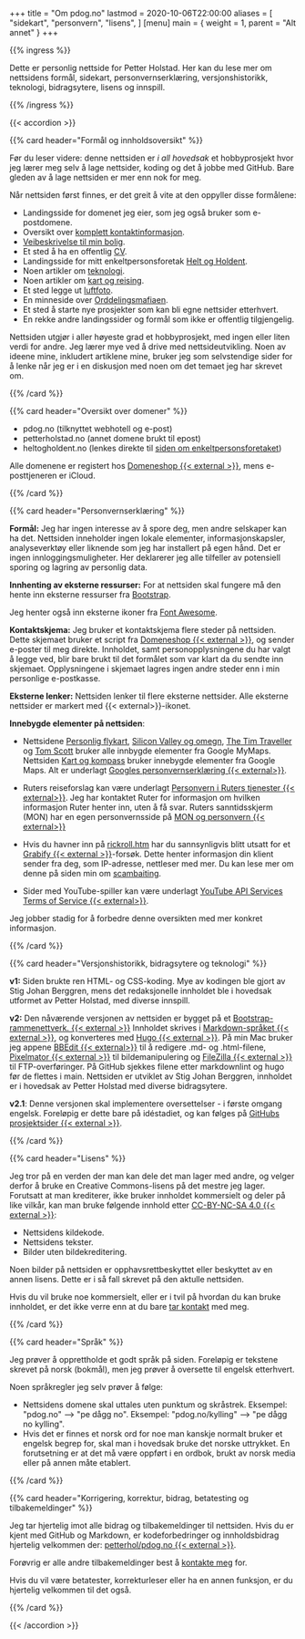 +++
title = "Om pdog.no"
lastmod = 2020-10-06T22:00:00
aliases = [
    "sidekart",
    "personvern",
    "lisens",
]
[menu]
main = { weight = 1, parent = "Alt annet" }
+++

{{% ingress %}}

Dette er personlig nettside for Petter Holstad. Her kan du lese mer om nettsidens formål, sidekart,
personvernserklæring, versjonshistorikk, teknologi, bidragsytere, lisens og innspill.

{{% /ingress %}}

{{< accordion >}}

{{% card header="Formål og innholdsoversikt" %}}

Før du leser videre: denne nettsiden er _i all hovedsak_ et hobbyprosjekt hvor jeg lærer meg
selv å lage nettsider, koding og det å jobbe med GitHub. Bare gleden av å lage nettsiden er mer
enn nok for meg.

Når nettsiden først finnes, er det greit å vite at den oppyller disse formålene:

- Landingsside for domenet jeg eier, som jeg også bruker som e-postdomene.  
- Oversikt over [komplett kontaktinformasjon](../kontaktinfo).  
- [Veibeskrivelse til min bolig](../visit).  
- Et sted å ha en offentlig [CV](../cv).  
- Landingsside for mitt enkeltpersonsforetak [Helt og Holdent](../heltogholdent).  
- Noen artikler om [teknologi](../teknologi).  
- Noen artikler om [kart og reising](../kartogreiser).  
- Et sted legge ut [luftfoto](../luftfoto).  
- En minneside over [Orddelingsmafiaen](../orddelingsmafiaen).
- Et sted å starte nye prosjekter som kan bli egne nettsider etterhvert.  
- En rekke andre landingssider og formål som ikke er offentlig tilgjengelig.

Nettsiden utgjør i aller høyeste grad et hobbyprosjekt, med ingen eller liten verdi for andre. Jeg
lærer mye ved å drive med nettsideutvikling. Noen av ideene mine, inkludert artiklene mine, bruker
jeg som selvstendige sider for å lenke når jeg er i en diskusjon med noen om det temaet jeg har
skrevet om.

{{% /card %}}

{{% card header="Oversikt over domener" %}}

- pdog.no (tilknyttet webhotell og e-post)  
- petterholstad.no (annet domene brukt til epost)  
- heltogholdent.no  (lenkes direkte til [siden om enkeltpersonsforetaket](../heltogholdent))

Alle domenene er registert hos [Domeneshop {{< external >}}](https://domene.shop), mens
e-posttjeneren er iCloud.

{{% /card %}}

{{% card header="Personvernserklæring" %}}

**Formål:** Jeg har ingen interesse av å spore deg, men andre selskaper kan ha det. Nettsiden
inneholder ingen lokale elementer, informasjonskapsler, analyseverktøy eller liknende som jeg har
installert på egen hånd. Det er ingen innloggingsmuligheter. Her deklarerer jeg alle tilfeller av
potensiell sporing og lagring av personlig data.

**Innhenting av eksterne ressurser:** For at nettsiden skal fungere må den hente inn eksterne
ressurser fra [Bootstrap](https://getbootstrap.com/docs/5.0/getting-started/introduction/).

Jeg henter også inn eksterne ikoner fra
[Font Awesome](https://fontawesome.com/how-to-use/on-the-web/referencing-icons/basic-use).

**Kontaktskjema:** Jeg bruker et kontaktskjema flere steder på nettsiden. Dette skjemaet bruker et
script fra [Domeneshop {{< external >}}](https://domene.shop/faq?id=61&section=21), og sender
e-poster til meg direkte. Innholdet, samt personopplysningene du har valgt å legge ved, blir bare
brukt til det formålet som var klart da du sendte inn skjemaet. Opplysningene i skjemaet lagres
ingen andre steder enn i min personlige e-postkasse.

**Eksterne lenker:** Nettsiden lenker til flere eksterne nettsider. Alle eksterne nettsider er
markert med {{< external>}}-ikonet.

**Innebygde elementer på nettsiden**:

- Nettsidene [Personlig flykart](reisekart), [Silicon Valley og omegn](sv), [The Tim
Traveller](timtraveller) og [Tom Scott](tomscott) bruker alle innbygde elementer fra Google MyMaps.
Nettsiden [Kart og kompass](visitt/kartogkompass) bruker innebygde elementer fra Google Maps. Alt er
underlagt
[Googles personvernserklæring {{< external>}}](https://safety.google/privacy/).

- Ruters reiseforslag kan være underlagt
[Personvern i Ruters tjenester {{< external>}}](https://ruter.no/fa-hjelp/vilkar/personvern/).
Jeg har kontaktet Ruter for informasjon om hvilken informasjon Ruter henter inn, uten å få svar.
Ruters sanntidsskjerm (MON) har en egen personvernsside på
[MON og personvern {{< external>}}][mon]

- Hvis du havner inn på [rickroll.htm](http://pdog.no/rickroll) har du sannsynligvis blitt
utsatt for et [Grabify {{< external >}}](https://grabify.link)-forsøk.  Dette henter
informasjon din klient sender fra deg, som IP-adresse, nettleser med mer. Du kan lese mer
om denne på siden min om [scambaiting](../scambaiting).

- Sider med YouTube-spiller kan være underlagt
[YouTube API Services Terms of Service {{< external>}}][yt].

Jeg jobber stadig for å forbedre denne oversikten med mer konkret informasjon.

[yt]: https://developers.google.com/youtube/terms/api-services-terms-of-service-emea#user-privacy
[mon]: https://ruter.no/fa-hjelp/vilkar/personvern/mon-og-personvern  

{{% /card %}}

{{% card header="Versjonshistorikk, bidragsytere og teknologi" %}}

**v1:** Siden brukte ren HTML- og CSS-koding. Mye av kodingen ble gjort av Stig Johan Berggren, mens
det redaksjonelle innholdet ble i hovedsak utformet av Petter Holstad, med diverse innspill.

**v2:** Den nåværende versjonen av nettsiden er bygget på et
[Bootstrap-rammenettverk. {{< external >}}](https://getbootstrap.com) Innholdet skrives i
[Markdown-språket {{< external >}}](https://daringfireball.net/projects/markdown/syntax), og
konverteres med
[Hugo {{< external >}}](https://gohugo.io). På min Mac bruker jeg appene
[BBEdit {{< external>}}](https://www.barebones.com/products/bbedit/) til å redigere
.md- og .html-filene, [Pixelmator {{< external >}}](https://www.pixelmator.com) til
bildemanipulering og
[FileZilla {{< external >}}](https://filezilla-project.org) til FTP-overføringer. På GitHub sjekkes
filene etter markdownlint og hugo før de flettes i main. Nettsiden er utviklet av Stig Johan
Berggren, innholdet er i hovedsak av Petter Holstad med diverse bidragsytere.

**v2.1**: Denne versjonen skal implementere oversettelser - i første omgang engelsk. Foreløpig er
dette bare på idéstadiet, og kan følges på [GitHubs prosjektsider {{< external >}}](git2).

[git2]: https://github.com/Stigjb/pdog.no/projects/1

{{% /card %}}

{{% card header="Lisens" %}}

Jeg tror på en verden der man kan dele det man lager med andre, og velger derfor å bruke en
Creative Commons-lisens på det mestre jeg lager. Forutsatt at man krediterer,
ikke bruker innholdet kommersielt og deler på like vilkår, kan man bruke følgende innhold
etter [CC-BY-NC-SA 4.0 {{< external >}}][cc]:

- Nettsidens kildekode.
- Nettsidens tekster.
- Bilder uten bildekreditering.

Noen bilder på nettsiden er opphavsrettbeskyttet eller beskyttet av en annen lisens.
Dette er i så fall skrevet på den aktulle nettsiden.

Hvis du vil bruke noe kommersielt, eller er i tvil på hvordan du kan bruke innholdet,
er det ikke verre enn at du bare [tar kontakt](../kontaktinfo) med meg.

[cc]: https://creativecommons.org/licenses/by-nc-sa/4.0/

{{% /card %}}

{{% card header="Språk" %}}

Jeg prøver å opprettholde et godt språk på siden. Foreløpig er tekstene skrevet på norsk
(bokmål), men jeg prøver å oversette til engelsk etterhvert.

Noen språkregler jeg selv prøver å følge:

- Nettsidens domene skal uttales uten punktum og skråstrek. Eksempel: "pdog.no" -->
"pe dågg no". Eksempel: "pdog.no/kylling" --> "pe dågg no kylling".
- Hvis det er finnes et norsk ord for noe man kanskje normalt bruker et
engelsk begrep for, skal man i hovedsak bruke det norske uttrykket. En forutsetning
er at det må være oppført i en ordbok, brukt av norsk media eller på annen måte etablert.

{{% /card %}}

{{% card header="Korrigering, korrektur, bidrag, betatesting og tilbakemeldinger" %}}

Jeg tar hjertelig imot alle bidrag og tilbakemeldinger til nettsiden. Hvis du er kjent med GitHub og
Markdown, er kodeforbedringer og innholdsbidrag hjertelig velkommen der:
[petterhol/pdog.no {{< external >}}][git].

Forøvrig er alle andre tilbakemeldinger best å [kontakte meg](../kontaktinfo) for.

Hvis du vil være betatester, korrekturleser eller ha en annen funksjon, er du hjertelig velkommen
til det også.

[git]: https://github.com/petterhol/pdog.no

{{% /card %}}

{{< /accordion >}}

